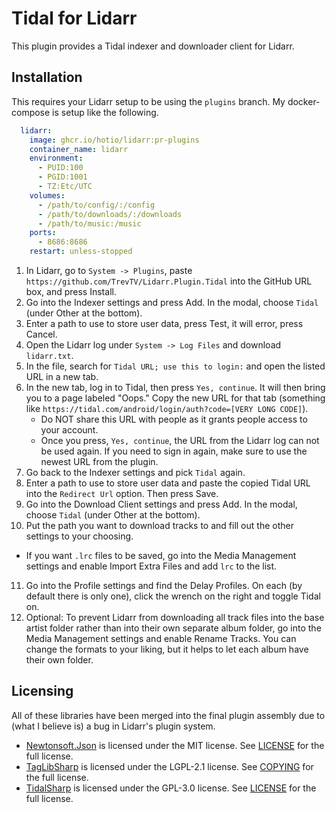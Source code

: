 # Tidal for Lidarr
This plugin provides a Tidal indexer and downloader client for Lidarr.

## Installation
This requires your Lidarr setup to be using the `plugins` branch. My docker-compose is setup like the following.
```yml
  lidarr:
    image: ghcr.io/hotio/lidarr:pr-plugins
    container_name: lidarr
    environment:
      - PUID:100
      - PGID:1001
      - TZ:Etc/UTC
    volumes:
      - /path/to/config/:/config
      - /path/to/downloads/:/downloads
      - /path/to/music:/music
    ports:
      - 8686:8686
    restart: unless-stopped
```

1. In Lidarr, go to `System -> Plugins`, paste `https://github.com/TrevTV/Lidarr.Plugin.Tidal` into the GitHub URL box, and press Install.
2. Go into the Indexer settings and press Add. In the modal, choose `Tidal` (under Other at the bottom).
3. Enter a path to use to store user data, press Test, it will error, press Cancel.
4. Open the Lidarr log under `System -> Log Files` and download `lidarr.txt`.
5. In the file, search for `Tidal URL; use this to login:` and open the listed URL in a new tab.
6. In the new tab, log in to Tidal, then press `Yes, continue`. It will then bring you to a page labeled "Oops." Copy the new URL for that tab (something like `https://tidal.com/android/login/auth?code=[VERY LONG CODE]`).
   - Do NOT share this URL with people as it grants people access to your account.
   - Once you press, `Yes, continue`, the URL from the Lidarr log can not be used again. If you need to sign in again, make sure to use the newest URL from the plugin.
7. Go back to the Indexer settings and pick `Tidal` again.
8. Enter a path to use to store user data and paste the copied Tidal URL into the `Redirect Url` option. Then press Save.
9.  Go into the Download Client settings and press Add. In the modal, choose `Tidal` (under Other at the bottom).
10. Put the path you want to download tracks to and fill out the other settings to your choosing.
   - If you want `.lrc` files to be saved, go into the Media Management settings and enable Import Extra Files and add `lrc` to the list.
11. Go into the Profile settings and find the Delay Profiles. On each (by default there is only one), click the wrench on the right and toggle Tidal on.
12. Optional: To prevent Lidarr from downloading all track files into the base artist folder rather than into their own separate album folder, go into the Media Management settings and enable Rename Tracks. You can change the formats to your liking, but it helps to let each album have their own folder.

## Licensing
All of these libraries have been merged into the final plugin assembly due to (what I believe is) a bug in Lidarr's plugin system.
- [Newtonsoft.Json](https://github.com/JamesNK/Newtonsoft.Json) is licensed under the MIT license. See [LICENSE](https://github.com/JamesNK/Newtonsoft.Json/blob/master/LICENSE.md) for the full license.
- [TagLibSharp](https://github.com/mono/taglib-sharp) is licensed under the LGPL-2.1 license. See [COPYING](https://github.com/mono/taglib-sharp/blob/main/COPYING) for the full license.
- [TidalSharp](https://github.com/TrevTV/TidalSharp) is licensed under the GPL-3.0 license. See [LICENSE](https://github.com/TrevTV/TidalSharp/blob/main/LICENSE) for the full license.